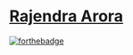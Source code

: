 [Rajendra Arora][1]
========================

[![forthebadge](http://forthebadge.com/images/badges/built-with-love.svg)](https://www.rajendraarora.com)

  [1]: https://www.rajendraarora.com/
